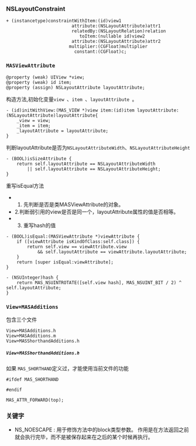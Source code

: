
###  NSLayoutConstraint

```
+ (instancetype)constraintWithItem:(id)view1
                         attribute:(NSLayoutAttribute)attr1
                         relatedBy:(NSLayoutRelation)relation
                            toItem:(nullable id)view2
                         attribute:(NSLayoutAttribute)attr2
                        multiplier:(CGFloat)multiplier
                          constant:(CGFloat)c;
```


### `MASViewAttribute`

```
@property (weak) UIView *view;
@property (weak) id item;
@property (assign) NSLayoutAttribute layoutAttribute;

```

构造方法,初始化变量`view `、`item `、`layoutAttribute `。

```
- (id)initWithView:(MAS_VIEW *)view item:(id)item layoutAttribute:(NSLayoutAttribute)layoutAttribute{
    _view = view;
    _item = item;
    _layoutAttribute = layoutAttribute;
}
```

判断layoutAttribute是否为`NSLayoutAttributeWidth`、`NSLayoutAttributeHeight`

```
- (BOOL)isSizeAttribute {
    return self.layoutAttribute == NSLayoutAttributeWidth
        || self.layoutAttribute == NSLayoutAttributeHeight;
}

```

重写isEqual方法<br>


*  1. 先判断是否是类MASViewAttribute的对象。
*  2.判断弱引用的view是否是同一个，layoutAttribute属性的值是否相等。
*  3. 重写hash的值

```
- (BOOL)isEqual:(MASViewAttribute *)viewAttribute {
    if ([viewAttribute isKindOfClass:self.class]) {
        return self.view == viewAttribute.view
            && self.layoutAttribute == viewAttribute.layoutAttribute;
    }
    return [super isEqual:viewAttribute];
}

- (NSUInteger)hash {
    return MAS_NSUINTROTATE([self.view hash], MAS_NSUINT_BIT / 2) ^ self.layoutAttribute;
}

```


###  `View+MASAdditions`

包含三个文件

```
View+MASAdditions.h
View+MASAdditions.m
View+MASShorthandAdditions.h

```

#####  `View+MASShorthandAdditions.h`

如果 `MAS_SHORTHAND`定义过，才能使用当前文件的功能

```
#ifdef MAS_SHORTHAND

#endif

```


```
MAS_ATTR_FORWARD(top);
```




###  关键字

*  NS_NOESCAPE : 用于修饰方法中的block类型参数。 作用是在方法返回之前就会执行完毕，而不是被保存起来在之后的某个时候再执行。